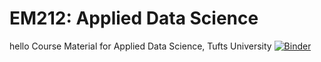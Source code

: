 # EM212: Applied Data Science
hello
Course Material for Applied Data Science, Tufts University
[![Binder](https://mybinder.org/badge_logo.svg)](https://mybinder.org/v2/gh/em212/applied_ds/master)
